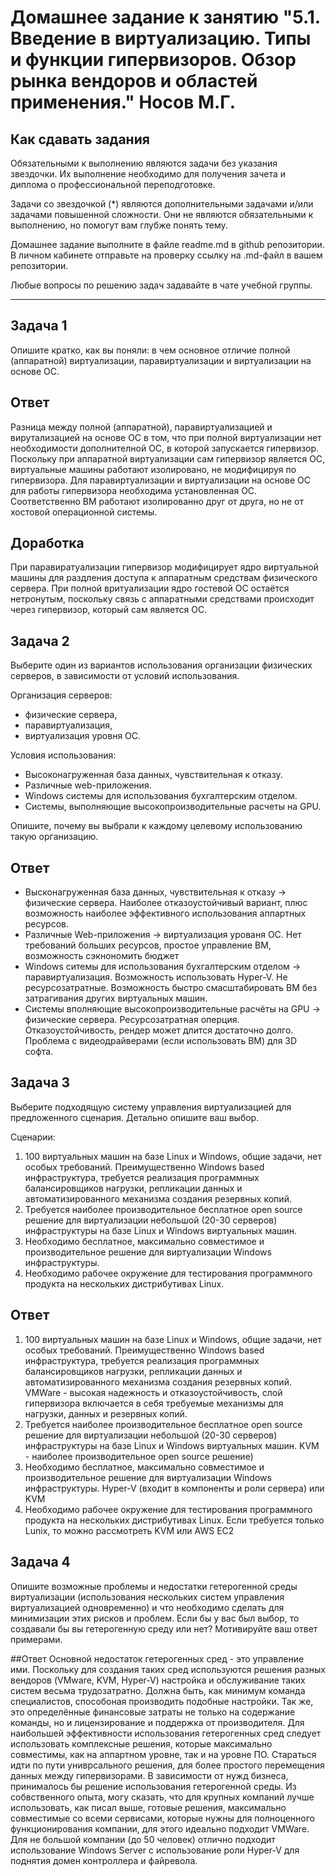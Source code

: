 
# Домашнее задание к занятию "5.1. Введение в виртуализацию. Типы и функции гипервизоров. Обзор рынка вендоров и областей применения." Носов М.Г.


## Как сдавать задания

Обязательными к выполнению являются задачи без указания звездочки. Их выполнение необходимо для получения зачета и диплома о профессиональной переподготовке.

Задачи со звездочкой (*) являются дополнительными задачами и/или задачами повышенной сложности. Они не являются обязательными к выполнению, но помогут вам глубже понять тему.

Домашнее задание выполните в файле readme.md в github репозитории. В личном кабинете отправьте на проверку ссылку на .md-файл в вашем репозитории.

Любые вопросы по решению задач задавайте в чате учебной группы.

---

## Задача 1

Опишите кратко, как вы поняли: в чем основное отличие полной (аппаратной) виртуализации, паравиртуализации и виртуализации на основе ОС.

## Ответ

Разница между полной (аппаратной), паравиртуализацией и вирутализацией на основе ОС в том, что при полной виртуализации нет необходимости дополнителной ОС, в которой запускается гипервизор. Поскольку при аппаратной виртуализации сам гипервизор является ОС, виртуальные машины работают изолировано, не модифицируя по гипервизора. Для паравиртуализации и виртуализации на основе ОС для работы гипервизора необходима установленная ОС. Соответственно ВМ работают изолированно друг от друга, но не от хостовой операционной системы.

## Доработка
При паравиратуализации гипервизор модифицирует ядро виртуальной машины для раздления доступа к аппаратным средствам физического сервера. При полной вритуализации ядро гостевой ОС остаётся нетронутым, поскольку связь с аппаратными средствами происходит через гипервизор, который сам является ОС.



## Задача 2

Выберите один из вариантов использования организации физических серверов, в зависимости от условий использования.

Организация серверов:
- физические сервера,
- паравиртуализация,
- виртуализация уровня ОС.

Условия использования:
- Высоконагруженная база данных, чувствительная к отказу.
- Различные web-приложения.
- Windows системы для использования бухгалтерским отделом.
- Системы, выполняющие высокопроизводительные расчеты на GPU.

Опишите, почему вы выбрали к каждому целевому использованию такую организацию.

## Ответ
- Высконагруженная база данных, чувствительная к отказу -> физические сервера. Наиболее отказоустойчивый вариант, плюс возможность наиболее эффективного использования аппартных ресурсов. 
- Различные Web-приложения -> виртуализация урованя ОС. Нет требований больших ресурсов, простое управление ВМ, возможность сэкнономить бюджет
- Windows ситемы для использования бухгалтерским отделом -> паравиртуализация. Возможность использовать Hyper-V. Не ресурсозатратные. Возможность быстро смасштабировать ВМ без затрагивания других виртуальных машин. 
- Системы вполняющие высокопроизводительные расчёты на GPU -> физические сервера. Ресурсозатратная оперция. Отказоустойчивость, рендер может длится достаточно долго. Проблема с видеодрайверами (если использовать ВМ) для 3D софта.


## Задача 3

Выберите подходящую систему управления виртуализацией для предложенного сценария. Детально опишите ваш выбор.

Сценарии:

1. 100 виртуальных машин на базе Linux и Windows, общие задачи, нет особых требований. Преимущественно Windows based инфраструктура, требуется реализация программных балансировщиков нагрузки, репликации данных и автоматизированного механизма создания резервных копий.
2. Требуется наиболее производительное бесплатное open source решение для виртуализации небольшой (20-30 серверов) инфраструктуры на базе Linux и Windows виртуальных машин.
3. Необходимо бесплатное, максимально совместимое и производительное решение для виртуализации Windows инфраструктуры.
4. Необходимо рабочее окружение для тестирования программного продукта на нескольких дистрибутивах Linux.

## Ответ

1. 100 виртуальных машин на базе Linux и Windows, общие задачи, нет особых требований. Преимущественно Windows based инфраструктура, требуется реализация программных балансировщиков нагрузки, репликации данных и автоматизированного механизма создания резервных копий.
    VMWare - высокая надежность и отказоустойчивость, слой гипервизора включается в себя требуемые механизмы для нагрузки, данных и резервных копий.    
2. Требуется наиболее производительное бесплатное open source решение для виртуализации небольшой (20-30 серверов) инфраструктуры на базе Linux и Windows виртуальных машин.
    KVM - наиболее производительное open source решение)   
3. Необходимо бесплатное, максимально совместимое и производительное решение для виртуализации Windows инфраструктуры.
   Hyper-V (входит в компоненты и роли сервера) или KVM
4. Необходимо рабочее окружение для тестирования программного продукта на нескольких дистрибутивах Linux.
    Если требуется только Lunix, то можно рассмотреть KVM или AWS EC2



## Задача 4

Опишите возможные проблемы и недостатки гетерогенной среды виртуализации (использования нескольких систем управления виртуализацией одновременно) и что необходимо сделать для минимизации этих рисков и проблем. Если бы у вас был выбор, то создавали бы вы гетерогенную среду или нет? Мотивируйте ваш ответ примерами.

##Ответ
Основной недостаток гетерогенных сред - это управление ими. Поскольку для создания таких сред используются решения разных вендоров (VMware, KVM, Hyper-V) настройка и обслуживание таких систем весьма трудозатратно. Должна быть, как минимум команда специалистов, способоная производить подобные настройки. Так же, это определённые финансовые затраты не только на содержание команды, но и лицензирование и поддержка от производителя. 
Для наибольшей эффективности использования гетерогенных сред следует использовать комплексные решения, которые максимально совместимы, как на аппартном уровне, так и на уровне ПО. Стараться идти по пути униврсального решения, для более простого перемещения данных между гипервизорами.
В зависимости от нужд бизнеса, принималось бы решение использования гетерогенной среды. Из собвственного опыта, могу сказать, что для крупных компаний лучше использовать, как писал выше, готовые решения, максимально совместимые со всеми сервисами, которые нужны для полноценного функционирования компании, для этого идеально подходит VMWare. Для не большой компании (до 50 человек) отлично подходит использование Windows Server с использование роли Hyper-V для поднятия домен контроллера и файревола.